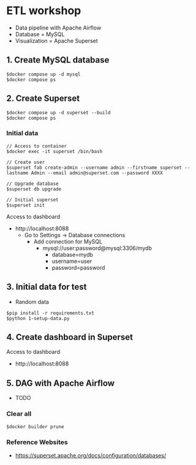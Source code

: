 # ETL workshop
* Data pipeline with Apache Airflow
* Database = MySQL
* Visualization = Apache Superset


## 1. Create MySQL database
```
$docker compose up -d mysql
$docker compose ps
```

## 2. Create Superset
```
$docker compose up -d superset --build
$docker compose ps
```

### Initial data
```
// Access to container
$docker exec -it superset /bin/bash

// Create user
$superset fab create-admin --username admin --firstname superset --lastname Admin --email admin@superset.com --password XXXX

// Upgrade database
$superset db upgrade

// Initial superset
$superset init
```

Access to dashboard
* http://localhost:8088
  * Go to Settings -> Database connections
    * Add connection for MySQL
      * mysql://user:password@mysql:3306/mydb
        * database=mydb
        * username=user
        * password=password


## 3. Initial data for test
* Random data
```
$pip install -r requirements.txt
$python 1-setup-data.py
```

## 4. Create dashboard in Superset

Access to dashboard
* http://localhost:8088

## 5. DAG with Apache Airflow
* TODO




### Clear all
```
$docker builder prune
```

### Reference Websites
* https://superset.apache.org/docs/configuration/databases/